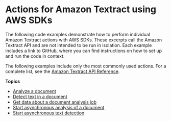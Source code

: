 # Actions for Amazon Textract using AWS SDKs<a name="service_code_examples_actions"></a>

The following code examples demonstrate how to perform individual Amazon Textract actions with AWS SDKs\. These excerpts call the Amazon Textract API and are not intended to be run in isolation\. Each example includes a link to GitHub, where you can find instructions on how to set up and run the code in context\.

 The following examples include only the most commonly used actions\. For a complete list, see the [Amazon Textract API Reference](https://docs.aws.amazon.com/textract/latest/dg/API_Reference.html)\. 

**Topics**
+ [Analyze a document](example_textract_AnalyzeDocument_section.md)
+ [Detect text in a document](example_textract_DetectDocumentText_section.md)
+ [Get data about a document analysis job](example_textract_GetDocumentAnalysis_section.md)
+ [Start asynchronous analysis of a document](example_textract_StartDocumentAnalysis_section.md)
+ [Start asynchronous text detection](example_textract_StartDocumentTextDetection_section.md)
